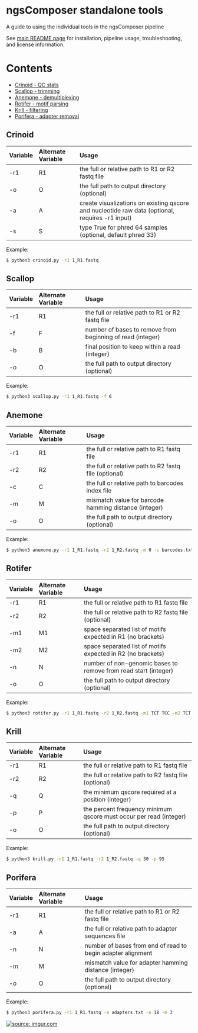 # ngsComposer standalone tools

A guide to using the individual tools in the ngsComposer pipeline

See <a href="https://github.com/ryandkuster/composer/blob/master/README.md">main README page</a> for installation, pipeline usage, troubleshooting, and license information.

# Contents
- [Crinoid - QC stats](#crinoid)
- [Scallop - trimming](#scallop)
- [Anemone - demultiplexing](#anemone)
- [Rotifer - motif parsing](#rotifer)
- [Krill - filtering](#krill)
- [Porifera - adapter removal](#porifera)

## Crinoid

|Variable|Alternate Variable|Usage|
|:--|:--|:--|
|-r1|R1|the full or relative path to R1 or R2 fastq file|
|-o|O|the full path to output directory (optional)|
|-a|A|create visualizations on existing qscore and nucleotide raw data (optional, requires -r1 input)|
|-s|S|type True for phred 64 samples (optional, default phred 33)|

Example:
```bash
$ python3 crinoid.py -r1 1_R1.fastq
```

## Scallop

|Variable|Alternate Variable|Usage|
|:--|:--|:--|
|-r1|R1|the full or relative path to R1 or R2 fastq file|
|-f|F|number of bases to remove from beginning of read (integer)|
|-b|B|final position to keep within a read (integer)|
|-o|O|the full path to output directory (optional)|

Example:
```bash
$ python3 scallop.py -r1 1_R1.fastq -f 6
```

## Anemone

|Variable|Alternate Variable|Usage|
|:--|:--|:--|
|-r1|R1|the full or relative path to R1 fastq file|
|-r2|R2|the full or relative path to R2 fastq file (optional)|
|-c|C|the full or relative path to barcodes index file|
|-m|M|mismatch value for barcode hamming distance (integer)|
|-o|O|the full path to output directory (optional)|


Example:
```bash
$ python3 anemone.py -r1 1_R1.fastq -r2 1_R2.fastq -m 0 -c barcodes.txt
```

## Rotifer

|Variable|Alternate Variable|Usage|
|:--|:--|:--|
|-r1|R1|the full or relative path to R1 fastq file|
|-r2|R2|the full or relative path to R2 fastq file (optional)|
|-m1|M1|space separated list of motifs expected in R1 (no brackets)|
|-m2|M2|space separated list of motifs expected in R2 (no brackets)|
|-n|N|number of non-genomic bases to remove from read start (integer)|
|-o|O|the full path to output directory (optional)|

Example:
```bash
$ python3 rotifer.py -r1 1_R1.fastq -r2 1_R2.fastq -m1 TCT TCC -m2 TCT TCC
```

## Krill

|Variable|Alternate Variable|Usage|
|:--|:--|:--|
|-r1|R1|the full or relative path to R1 fastq file|
|-r2|R2|the full or relative path to R2 fastq file (optional)|
|-q|Q|the minimum qscore required at a position (integer)|
|-p|P|the percent frequency minimum qscore must occur per read (integer)|
|-o|O|the full path to output directory (optional)|

Example:
```bash
$ python3 krill.py -r1 1_R1.fastq -r2 1_R2.fastq -q 30 -p 95
```

## Porifera

|Variable|Alternate Variable|Usage|
|:--|:--|:--|
|-r1|R1|the full or relative path to R1 or R2 fastq file|
|-a|A|the full or relative path to adapter sequences file|
|-n|N|number of bases from end of read to begin adapter alignment|
|-m|M|mismatch value for adapter hamming distance (integer)|
|-o|O|the full path to output directory (optional)|


Example:
```bash
$ python3 porifera.py -r1 1_R1.fastq -a adapters.txt -n 18 -m 3
```

<a href="https://imgur.com/uQ0kCRk"><img src="https://i.imgur.com/uQ0kCRk.png" title="source: imgur.com" /></a>
